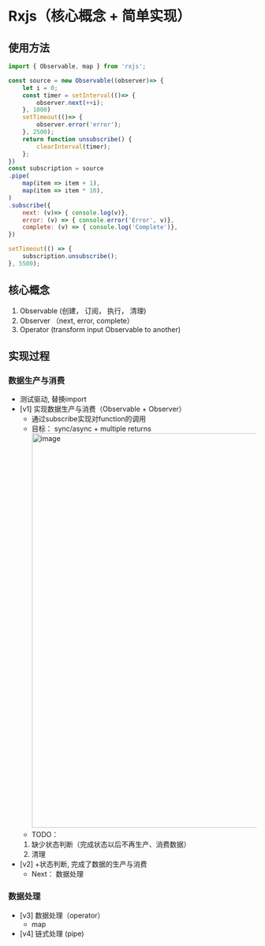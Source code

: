 # Rxjs（核心概念 + 简单实现）
## 使用方法
```js
import { Observable, map } from 'rxjs';

const source = new Observable((observer)=> {
    let i = 0;
    const timer = setInterval(()=> {
        observer.next(++i);
    }, 1000)
    setTimeout(()=> {
        observer.error('error');
    }, 2500);
    return function unsubscribe() {
        clearInterval(timer);
    };
})
const subscription = source
.pipe(
    map(item => item + 1),
    map(item => item * 10),
)
.subscribe({
    next: (v)=> { console.log(v)},
    error: (v) => { console.error('Error', v)},
    complete: (v) => { console.log('Complete')},
})

setTimeout(() => {
    subscription.unsubscribe();
}, 5500);

```
## 核心概念
1. Observable (创建， 订阅， 执行， 清理)
2. Observer （next, error, complete）
3. Operator (transform input Observable to another)
## 实现过程
### 数据生产与消费
- 测试驱动, 替换import
- [v1] 实现数据生产与消费（Observable + Observer）
    - 通过subscribe实现对function的调用
    - 目标： sync/async + multiple returns <img width="800" alt="image" src="https://user-images.githubusercontent.com/102499728/188781179-e281abfe-b92c-4cee-8e9d-2543cc921eaa.png">
    - TODO： 
    1. 缺少状态判断（完成状态以后不再生产、消费数据）
    2. 清理
- [v2] +状态判断, 完成了数据的生产与消费
    - Next： 数据处理  
### 数据处理
- [v3] 数据处理（operator）
    - map
- [v4] 链式处理 (pipe)


